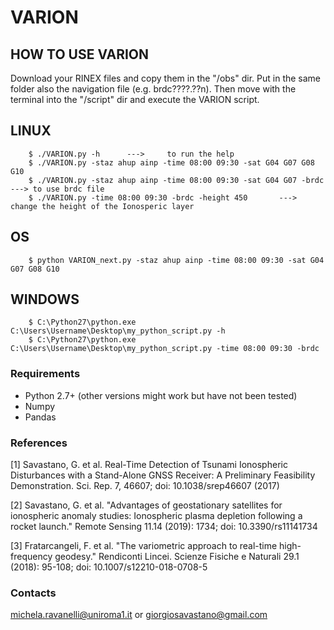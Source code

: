 # VARION

## HOW TO USE VARION

Download your RINEX files and copy them in the "/obs" dir. Put in the same folder also the navigation file (e.g. brdc????.??n).
Then move with the terminal into the "/script" dir and execute the VARION script.


## LINUX
        $ ./VARION.py -h      --->     to run the help
        $ ./VARION.py -staz ahup ainp -time 08:00 09:30 -sat G04 G07 G08 G10
        $ ./VARION.py -staz ahup ainp -time 08:00 09:30 -sat G04 G07 -brdc    ---> to use brdc file
        $ ./VARION.py -time 08:00 09:30 -brdc -height 450       ---> change the height of the Ionosperic layer

## OS
        $ python VARION_next.py -staz ahup ainp -time 08:00 09:30 -sat G04 G07 G08 G10

## WINDOWS
        $ C:\Python27\python.exe C:\Users\Username\Desktop\my_python_script.py -h
        $ C:\Python27\python.exe C:\Users\Username\Desktop\my_python_script.py -time 08:00 09:30 -brdc

### Requirements ###

- Python 2.7+ (other versions might work but have not been tested)
- Numpy
- Pandas

### References ###

[1] Savastano, G. et al. Real-Time Detection of Tsunami Ionospheric Disturbances with a Stand-Alone GNSS Receiver: 
A Preliminary Feasibility Demonstration. Sci. Rep. 7, 46607; doi: 10.1038/srep46607 (2017)

[2] Savastano, G. et al. "Advantages of geostationary satellites for ionospheric anomaly studies: 
Ionospheric plasma depletion following a rocket launch." Remote Sensing 11.14 (2019): 1734; doi: 10.3390/rs11141734

[3] Fratarcangeli, F. et al. "The variometric approach to real-time high-frequency geodesy." 
Rendiconti Lincei. Scienze Fisiche e Naturali 29.1 (2018): 95-108; doi: 10.1007/s12210-018-0708-5

### Contacts ###

michela.ravanelli@uniroma1.it or giorgiosavastano@gmail.com